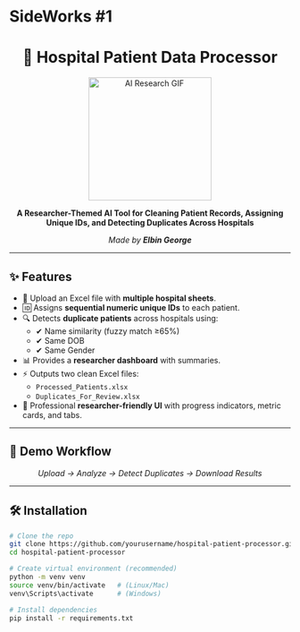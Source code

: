 # SideWorks #1
<h1 align="center">🔬 Hospital Patient Data Processor</h1>
<p align="center">
  <img src="https://media.giphy.com/media/v1.Y2lkPTc5MGI3NjExYzY1YmRmYmU5ZGI1ZjdiNjBmN2M4NjAxMDViOTAyZTc1YjgyOTRhOCZjdD1n/qgQUggAC3Pfv687qPC/giphy.gif" width="220" alt="AI Research GIF"/>
</p>

<p align="center">
  <b>A Researcher-Themed AI Tool for Cleaning Patient Records, Assigning Unique IDs, and Detecting Duplicates Across Hospitals</b>
</p>
<p align="center"><i>Made by <b>Elbin George</b></i></p>

---

<h2>✨ Features</h2>
<ul>
  <li>📂 Upload an Excel file with <b>multiple hospital sheets</b>.</li>
  <li>🆔 Assigns <b>sequential numeric unique IDs</b> to each patient.</li>
  <li>🔍 Detects <b>duplicate patients</b> across hospitals using:
    <ul>
      <li>✔ Name similarity (fuzzy match ≥65%)</li>
      <li>✔ Same DOB</li>
      <li>✔ Same Gender</li>
    </ul>
  </li>
  <li>📊 Provides a <b>researcher dashboard</b> with summaries.</li>
  <li>⚡ Outputs two clean Excel files:
    <ul>
      <li><code>Processed_Patients.xlsx</code></li>
      <li><code>Duplicates_For_Review.xlsx</code></li>
    </ul>
  </li>
  <li>🎨 Professional <b>researcher-friendly UI</b> with progress indicators, metric cards, and tabs.</li>
</ul>

---

<h2>🚀 Demo Workflow</h2>
<p align="center"><i>Upload → Analyze → Detect Duplicates → Download Results</i></p>

---

<h2>🛠️ Installation</h2>

```bash
# Clone the repo
git clone https://github.com/yourusername/hospital-patient-processor.git
cd hospital-patient-processor

# Create virtual environment (recommended)
python -m venv venv
source venv/bin/activate   # (Linux/Mac)
venv\Scripts\activate      # (Windows)

# Install dependencies
pip install -r requirements.txt

